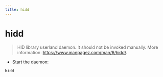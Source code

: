 ```yaml
---
title: hidd
---
```

# hidd

> HID library userland daemon.
> It should not be invoked manually.
> More information: <https://www.manpagez.com/man/8/hidd/>.

- Start the daemon:

`hidd`
